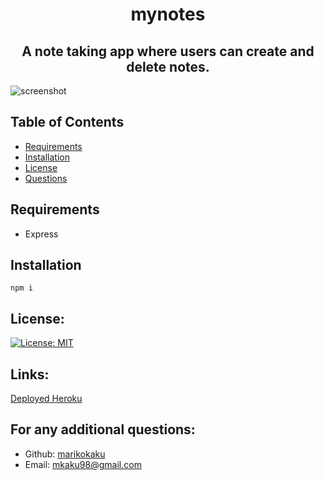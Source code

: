 <h1 align="center"> mynotes  </h1>
  
<h2 align="center"> A note taking app where users can create and delete notes. </h2>

![screenshot](/public/screenshot/screenshot.png)

## Table of Contents
- [Requirements](#requirements)
- [Installation](#installation)
- [License](#license)
- [Questions](#questions)

## Requirements 

* Express

## Installation 

`npm i`

## License:

[![License: MIT](https://img.shields.io/badge/License-MIT-yellow.svg)](https://opensource.org/licenses/MIT)

## Links: 

[Deployed Heroku](https://techtown-blog.herokuapp.com)

## For any additional questions:
- Github: [marikokaku](https://github.com/marikokaku)
- Email: mkaku98@gmail.com

